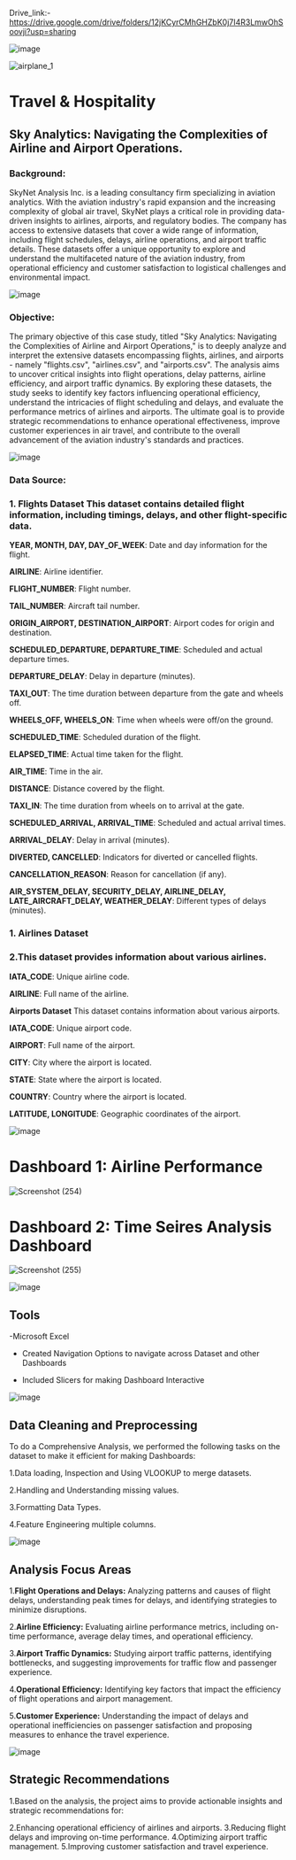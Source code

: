Drive_link:-https://drive.google.com/drive/folders/12jKCyrCMhGHZbK0j7I4R3LmwOhSoovji?usp=sharing

![image](https://github.com/user-attachments/assets/ea5611a8-747a-490f-bd80-a66caa44dd96)

![airplane_1](https://github.com/user-attachments/assets/05a36e3c-ea9c-42ca-b6c6-8398ad46bcf3)

<h1>Travel & Hospitality</h1>
<h2> Sky Analytics: Navigating the Complexities of Airline and Airport Operations.</h2>

### Background:

SkyNet Analysis Inc. is a leading consultancy firm specializing in aviation analytics. With the aviation industry's rapid expansion and the increasing complexity of global air travel, SkyNet plays a critical role in providing data-driven insights to airlines, airports, and regulatory bodies. The company has access to extensive datasets that cover a wide range of information, including flight schedules, delays, airline operations, and airport traffic details. These datasets offer a unique opportunity to explore and understand the multifaceted nature of the aviation industry, from operational efficiency and customer satisfaction to logistical challenges and environmental impact.

![image](https://github.com/user-attachments/assets/ea5611a8-747a-490f-bd80-a66caa44dd96)

### Objective:

The primary objective of this case study, titled "Sky Analytics: Navigating the Complexities of Airline and Airport Operations," is to deeply analyze and interpret the extensive datasets encompassing flights, airlines, and airports - namely "flights.csv", "airlines.csv", and "airports.csv". The analysis aims to uncover critical insights into flight operations, delay patterns, airline efficiency, and airport traffic dynamics. By exploring these datasets, the study seeks to identify key factors influencing operational efficiency, understand the intricacies of flight scheduling and delays, and evaluate the performance metrics of airlines and airports. The ultimate goal is to provide strategic recommendations to enhance operational effectiveness, improve customer experiences in air travel, and contribute to the overall advancement of the aviation industry's standards and practices.

![image](https://github.com/user-attachments/assets/9d4cc844-3772-4856-8d79-4a0389c0c568)

### Data Source:

### 1. Flights Dataset This dataset contains detailed flight information, including timings, delays, and other flight-specific data.

**YEAR, MONTH, DAY, DAY_OF_WEEK**: Date and day information for the flight.

**AIRLINE**: Airline identifier.

**FLIGHT_NUMBER**: Flight number.

**TAIL_NUMBER**: Aircraft tail number.

**ORIGIN_AIRPORT, DESTINATION_AIRPORT**: Airport codes for origin and destination.

**SCHEDULED_DEPARTURE, DEPARTURE_TIME**: Scheduled and actual departure times.

**DEPARTURE_DELAY**: Delay in departure (minutes).

**TAXI_OUT**: The time duration between departure from the gate and wheels off.

**WHEELS_OFF, WHEELS_ON**: Time when wheels were off/on the ground.

**SCHEDULED_TIME**: Scheduled duration of the flight.

**ELAPSED_TIME**: Actual time taken for the flight.

**AIR_TIME**: Time in the air.

**DISTANCE**: Distance covered by the flight.

**TAXI_IN**: The time duration from wheels on to arrival at the gate.

**SCHEDULED_ARRIVAL, ARRIVAL_TIME**: Scheduled and actual arrival times.

**ARRIVAL_DELAY**: Delay in arrival (minutes).

**DIVERTED, CANCELLED**: Indicators for diverted or cancelled flights.

**CANCELLATION_REASON**: Reason for cancellation (if any).

**AIR_SYSTEM_DELAY, SECURITY_DELAY, AIRLINE_DELAY, LATE_AIRCRAFT_DELAY, WEATHER_DELAY**: Different types of delays (minutes).

### 1. Airlines Dataset

### 2.This dataset provides information about various airlines.

**IATA_CODE**: Unique airline code.

**AIRLINE**: Full name of the airline.

**Airports Dataset** This dataset contains information about various airports.

**IATA_CODE**: Unique airport code.

**AIRPORT**: Full name of the airport.

**CITY**: City where the airport is located.

**STATE**: State where the airport is located.

**COUNTRY**: Country where the airport is located.

**LATITUDE, LONGITUDE**: Geographic coordinates of the airport.

![image](https://github.com/user-attachments/assets/9c88bc3d-c95d-498f-86ac-252b9745cd63)

<h1>Dashboard 1: Airline Performance</h1>

![Screenshot (254)](https://github.com/user-attachments/assets/bfceceae-6630-4e11-96b8-d5d511d6106c)

<h1>Dashboard 2: Time Seires Analysis Dashboard</h1>

![Screenshot (255)](https://github.com/user-attachments/assets/31421bac-74ba-46df-b48e-7f1eb5ca71b7)

![image](https://github.com/user-attachments/assets/9a17911e-5ccc-4076-ad47-a72e12975872)

<h2>Tools</h2>

-Microsoft Excel

- Created Navigation Options to navigate across Dataset and other Dashboards
  
- Included Slicers for making Dashboard Interactive
 
![image](https://github.com/user-attachments/assets/0afb6c51-4a8b-4754-a32c-45624fb83ece)

<h2>Data Cleaning and Preprocessing</h2>

To do a Comprehensive Analysis, we performed the following tasks on the dataset to make it efficient for making Dashboards:

1.Data loading, Inspection and Using VLOOKUP to merge datasets.

2.Handling and Understanding missing values.

3.Formatting Data Types.

4.Feature Engineering multiple columns.

 ![image](https://github.com/user-attachments/assets/0afb6c51-4a8b-4754-a32c-45624fb83ece)
 
<h2>Analysis Focus Areas</h2>

1.**Flight Operations and Delays:** Analyzing patterns and causes of flight delays, understanding peak times for delays, and identifying strategies to minimize disruptions.

2.**Airline Efficiency:** Evaluating airline performance metrics, including on-time performance, average delay times, and operational efficiency.

3.**Airport Traffic Dynamics:** Studying airport traffic patterns, identifying bottlenecks, and suggesting improvements for traffic flow and 
passenger experience.

4.**Operational Efficiency:** Identifying key factors that impact the efficiency of flight operations and airport management.

5.**Customer Experience:** Understanding the impact of delays and operational inefficiencies on passenger satisfaction and proposing measures to enhance the travel experience.

![image](https://github.com/user-attachments/assets/0afb6c51-4a8b-4754-a32c-45624fb83ece)

<h2>Strategic Recommendations</h2>

1.Based on the analysis, the project aims to provide actionable insights and strategic recommendations for:

2.Enhancing operational efficiency of airlines and airports.
3.Reducing flight delays and improving on-time performance.
4.Optimizing airport traffic management.
5.Improving customer satisfaction and travel experience.
